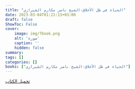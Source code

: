 ```yaml
---
title: "الحياة في ظل الأخلاق-الشيخ ناصر مكارم الشيرازي"
date: 2023-03-04T01:21:13+03:00
draft: false
ShowToc: False
cover:
    image: img/7book.png
    alt: 'صورة'
    caption: ''
    hidden: false
summary: 
tags: []
categories: []
books: ["الحياة في ظل الأخلاق-الشيخ ناصر مكارم الشيرازي"]
---
```

[تحميل الكتاب](https://files.akhlagona.com/bigfiles/7.pdf)
